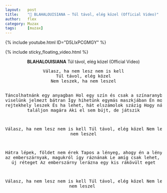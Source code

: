 ```yaml
---
layout:   post
title:    "🎵 BLAHALOUISIANA – Túl távol, elég közel (Official Video)"
author:   flex
category: Muzax
tags:     [muzax]
---
```


{% include youtube.html ID="D5LlxPCGMGY" %}

<!-- break -->

{% include sticky_floating_video.html %}

<p><center><b>BLAHALOUISIANA</b> Túl távol, elég közel (Official Video)</center></p>

<center><pre>
Válasz, ha nem lesz nem is kell
Túl távol, elég közel
Nem leszek, ha nem leszel

Táncolhatnánk egy anyagban
Hol egy szín és csak a színaranyban
De viselünk jelmezt bátran
Így hihetünk egymás maszkjában
Én most rejtekhely leszek
És ha lehet, hát elszámolok százig
Hogy nálam is találjon magára
Aki el sem bújt, de játszik

Válasz, ha nem lesz nem is kell
Túl távol, elég közel
Nem leszek, ha nem leszel

Hátra lépek, földet nem érek
Tapos a lényeg, ahogy én a lényeget
Nézd az emberszárnyak, magukról így ráznának
Le amíg csak lehet, mindig egy új réteget
Az emberszárny lerázna egy kis rákövült eget

Válasz, ha nem lesz nem is kell
Túl távol, elég közel
Nem leszek, ha nem leszel
</pre></center>